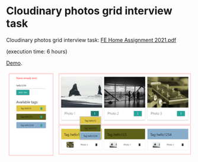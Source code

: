 # Cloudinary photos grid interview task

Cloudinary photos grid interview task:
[FE Home Assignment 2021.pdf](https://github.com/Galilia/cloudinary-photo-grid/files/8261354/FE.Home.Assignment.2021.pdf)

(execution time: 6 hours)

[Demo](https://galilia.github.io/cloudinary-photo-grid/).

![img.png](img.png)
